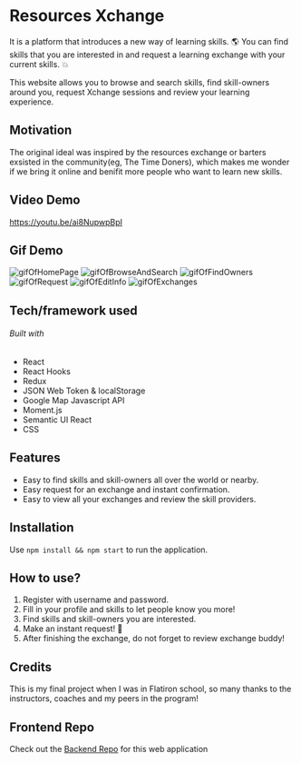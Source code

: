 # Resources Xchange

It is a platform that introduces a new way of learning skills. :earth_americas: You can find skills that you are interested in and request a learning exchange with your current skills. :boom:

This website allows you to browse and search skills, find skill-owners around you, request Xchange sessions and review your learning experience.


## Motivation

The original ideal was inspired by the resources exchange or barters exsisted in the community(eg, The Time Doners), which makes me wonder if we bring it online and benifit more people who want to learn new skills. 



## Video Demo

https://youtu.be/ai8NupwpBpI



## Gif Demo
![gifOfHomePage](https://media.giphy.com/media/RetaglnTYHGTFe51nn/giphy.gif)
![gifOfBrowseAndSearch](https://media.giphy.com/media/SsT3ssSdgnRoZ56Flk/giphy.gif)
![gifOfFindOwners](https://media.giphy.com/media/XyJpDBbKLFiGWCVVAo/giphy.gif)
![gifOfRequest](https://media.giphy.com/media/kdX2cvAe86zYBgNevG/giphy.gif)
![gifOfEditInfo](https://media.giphy.com/media/hvH8fU8A3z4o5rPkLS/giphy.gif)
![gifOfExchanges](https://media.giphy.com/media/ibpMIQFJNbFZMO3a2N/giphy.gif)





## Tech/framework used

###### Built with
- React
- React Hooks
- Redux
- JSON Web Token & localStorage
- Google Map Javascript API
- Moment.js
- Semantic UI React
- CSS




## Features

- Easy to find skills and skill-owners all over the world or nearby. 
- Easy request for an exchange and instant confirmation. 
- Easy to view all your exchanges and review the skill providers.



## Installation
Use `npm install && npm start` to run the application.



## How to use?

1. Register with username and password. 
2. Fill in your profile and skills to let people know you more!
3. Find skills and skill-owners you are interested. 
4. Make an instant request! :clap:
5. After finishing the exchange, do not forget to review exchange buddy!



## Credits
This is my final project when I was in Flatiron school, so many thanks to the instructors, coaches and my peers in the program!



## Frontend Repo
Check out the [Backend Repo](https://github.com/yukiyao119/resources-exchange-backend) for this web application

